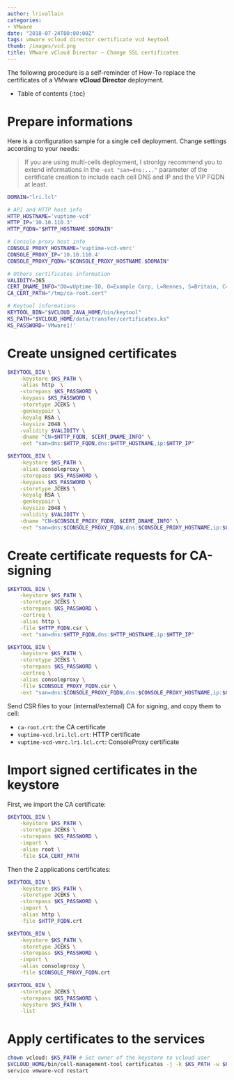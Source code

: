 ```yaml
---
author: lrivallain
categories:
- VMware
date: "2018-07-24T00:00:00Z"
tags: vmware vcloud director certificate vcd keytool
thumb: /images/vcd.png
title: VMware vCloud Director – Change SSL certificates
---
```


The following procedure is a self-reminder of How-To replace the certificates of a VMware **vCloud Director** deployment.

* Table of contents
{:toc}

# Prepare informations

Here is a configuration sample for a single cell deployment. Change settings according to your needs:

> If you are using multi-cells deployment, I stronlgy recommend you to extend informations in the `-ext "san=dns:..."` parameter of the certificate creation to include each cell DNS and IP and the VIP FQDN at least. 

```bash
DOMAIN="lri.lcl"

# API and HTTP host info
HTTP_HOSTNAME='vuptime-vcd'
HTTP_IP='10.10.110.3'
HTTP_FQDN="$HTTP_HOSTNAME.$DOMAIN"

# Console proxy host info
CONSOLE_PROXY_HOSTNAME='vuptime-vcd-vmrc'
CONSOLE_PROXY_IP='10.10.110.4'
CONSOLE_PROXY_FQDN="$CONSOLE_PROXY_HOSTNAME.$DOMAIN"

# Others certificates information
VALIDITY=365
CERT_DNAME_INFO="OU=vUptime-IO, O=Example Corp, L=Rennes, S=Britain, C=FR"
CA_CERT_PATH="/tmp/ca-root.cert"

# Keytool informations
KEYTOOL_BIN="$VCLOUD_JAVA_HOME/bin/keytool"
KS_PATH="$VCLOUD_HOME/data/transfer/certificates.ks"
KS_PASSWORD='VMware1!'
```

# Create unsigned certificates

```bash
$KEYTOOL_BIN \
    -keystore $KS_PATH \
    -alias http  \
    -storepass $KS_PASSWORD \
    -keypass $KS_PASSWORD \
    -storetype JCEKS \
    -genkeypair \
    -keyalg RSA \
    -keysize 2048 \
    -validity $VALIDITY \
    -dname "CN=$HTTP_FQDN, $CERT_DNAME_INFO" \
    -ext "san=dns:$HTTP_FQDN,dns:$HTTP_HOSTNAME,ip:$HTTP_IP"

$KEYTOOL_BIN \
    -keystore $KS_PATH \
    -alias consoleproxy \
    -storepass $KS_PASSWORD \
    -keypass $KS_PASSWORD \
    -storetype JCEKS \
    -keyalg RSA \
    -genkeypair \
    -keysize 2048 \
    -validity $VALIDITY \
    -dname "CN=$CONSOLE_PROXY_FQDN, $CERT_DNAME_INFO" \
    -ext "san=dns:$CONSOLE_PROXY_FQDN,dns:$CONSOLE_PROXY_HOSTNAME,ip:$CONSOLE_PROXY_IP"
```

# Create certificate requests for CA-signing

```bash
$KEYTOOL_BIN \
    -keystore $KS_PATH \
    -storetype JCEKS \
    -storepass $KS_PASSWORD \
    -certreq \
    -alias http \
    -file $HTTP_FQDN.csr \
    -ext "san=dns:$HTTP_FQDN,dns:$HTTP_HOSTNAME,ip:$HTTP_IP"

$KEYTOOL_BIN \
    -keystore $KS_PATH \
    -storetype JCEKS \
    -storepass $KS_PASSWORD \
    -certreq \
    -alias consoleproxy \
    -file $CONSOLE_PROXY_FQDN.csr \
    -ext "san=dns:$CONSOLE_PROXY_FQDN,dns:$CONSOLE_PROXY_HOSTNAME,ip:$CONSOLE_PROXY_IP"
```

Send CSR files to your (internal/external) CA for signing, and copy them to cell:
* `ca-root.crt`: the CA certificate
* `vuptime-vcd.lri.lcl.crt`: HTTP certificate
* `vuptime-vcd-vmrc.lri.lcl.crt`: ConsoleProxy certificate

# Import signed certificates in the keystore

First, we import the CA certificate:

```bash
$KEYTOOL_BIN \
    -keystore $KS_PATH \
    -storetype JCEKS \
    -storepass $KS_PASSWORD \
    -import \
    -alias root \
    -file $CA_CERT_PATH
```

Then the 2 applications certificates:

```bash
$KEYTOOL_BIN \
    -keystore $KS_PATH \
    -storetype JCEKS \
    -storepass $KS_PASSWORD \
    -import \
    -alias http \
    -file $HTTP_FQDN.crt

$KEYTOOL_BIN \
    -keystore $KS_PATH \
    -storetype JCEKS \
    -storepass $KS_PASSWORD \
    -import \
    -alias consoleproxy \
    -file $CONSOLE_PROXY_FQDN.crt
```

```bash
$KEYTOOL_BIN \
    -storetype JCEKS \
    -storepass $KS_PASSWORD \
    -keystore $KS_PATH \
    -list
```

# Apply certificates to the services

```bash
chown vcloud: $KS_PATH # Set owner of the keystore to vcloud user
$VCLOUD_HOME/bin/cell-management-tool certificates -j -k $KS_PATH -w $KS_PASSWORD
service vmware-vcd restart
```
